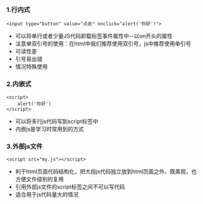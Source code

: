 

 

### 1.行内式

```
<input type="button" value="点击" onclick="alert('你好')">
```

-   可以将单行或者少量JS代码卸载标签事件属性中--以on开头的属性
-   注意单双引号的使用：在html中我们推荐使用双引号，js中推荐使用单引号
-   可读性差
-   引号易出错
-   情况特殊使用



### 2.内嵌式

```
<script>
	alert('你好')
</script>
```



-   可以将多行js代码写到script标签中
-   内嵌js是学习时常用到的方式



### 3.外部js文件

```
<script src="my.js"></script>
```

-   利于html页面代码结构化，把大段js代码独立放到html页面之外，既美观，也方便文件级别的复用
-   引用外部js文件的script标签之间不可以写代码
-   适合用于js代码量大的情况


